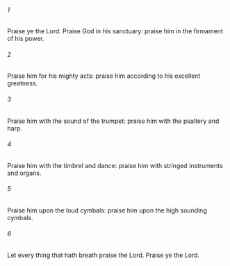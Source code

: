 ###### 1
Praise ye the Lord. Praise God in his sanctuary: praise him in the firmament of his power.

###### 2
Praise him for his mighty acts: praise him according to his excellent greatness.

###### 3
Praise him with the sound of the trumpet: praise him with the psaltery and harp.

###### 4
Praise him with the timbrel and dance: praise him with stringed instruments and organs.

###### 5
Praise him upon the loud cymbals: praise him upon the high sounding cymbals.

###### 6
Let every thing that hath breath praise the Lord. Praise ye the Lord.


